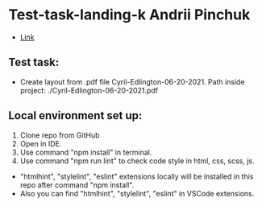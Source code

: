 # Test-task-landing-k Andrii Pinchuk
- [Link](https://andrii-pinchuk.github.io/Test-task-landing-k/)

## Test task:
- Create layout from .pdf file Cyril-Edlington-06-20-2021. Path inside project: ./Cyril-Edlington-06-20-2021.pdf

## Local environment set up:
1. Clone repo from GitHub
2. Open in IDE.
3. Use command "npm install" in terminal.
4. Use command "npm run lint" to check code style in html, css, scss, js.
* "htmlhint", "stylelint", "eslint" extensions locally will be installed in this repo after command "npm install".
* Also you can find "htmlhint", "stylelint", "eslint" in VSCode extensions.
